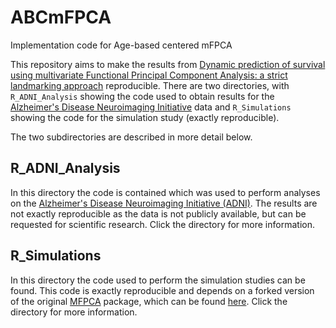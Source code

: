 # ABCmFPCA
Implementation code for Age-based centered mFPCA


This repository aims to make the results from [Dynamic prediction of survival using multivariate Functional Principal Component Analysis: a strict landmarking approach](www.google.com) reproducible. 
There are two directories, with `R_ADNI_Analysis` showing the code used to obtain results for the [Alzheimer's Disease Neuroimaging Initiative](https://adni.loni.usc.edu/) data and `R_Simulations` showing the code for the simulation study (exactly reproducible).

The two subdirectories are described in more detail below.

## R_ADNI_Analysis

In this directory the code is contained which was used to perform analyses on the [Alzheimer's Disease Neuroimaging Initiative (ADNI)](https://adni.loni.usc.edu/). The results are not exactly reproducible as the data is not publicly available, but can be requested for scientific research. Click the directory for more information. 


## R_Simulations

In this directory the code used to perform the simulation studies can be found. This code is exactly reproducible and depends on a forked version of the original [MFPCA](https://github.com/ClaraHapp/MFPCA) package, which can be found [here](https://github.com/d-gomon/ABCmFPCA). Click the directory for more information.

